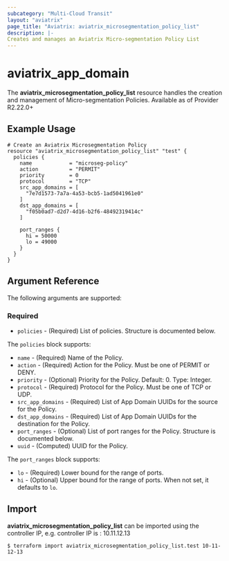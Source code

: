 ```yaml
---
subcategory: "Multi-Cloud Transit"
layout: "aviatrix"
page_title: "Aviatrix: aviatrix_microsegmentation_policy_list"
description: |-
Creates and manages an Aviatrix Micro-segmentation Policy List
---
```


# aviatrix_app_domain

The **aviatrix_microsegmentation_policy_list** resource handles the creation and management of Micro-segmentation Policies. Available as of Provider R2.22.0+

## Example Usage

```hcl
# Create an Aviatrix Microsegmentation Policy
resource "aviatrix_microsegmentation_policy_list" "test" {
  policies {
    name            = "microseg-policy"
    action          = "PERMIT"
    priority        = 0
    protocol        = "TCP"
    src_app_domains = [
      "7e7d1573-7a7a-4a53-bcb5-1ad5041961e0"
    ]
    dst_app_domains = [
      "f05b0ad7-d2d7-4d16-b2f6-48492319414c"
    ]
    
    port_ranges {
      hi = 50000
      lo = 49000
    }
  }
}
```

## Argument Reference

The following arguments are supported:

### Required

* `policies` - (Required) List of policies. Structure is documented below.


The `policies` block supports:
* `name` - (Required) Name of the Policy.
* `action` - (Required) Action for the Policy. Must be one of PERMIT or DENY.
* `priority` - (Optional)  Priority for the Policy. Default: 0. Type: Integer.
* `protocol` - (Required) Protocol for the Policy. Must be one of TCP or UDP.
* `src_app_domains` - (Required) List of App Domain UUIDs for the source for the Policy.
* `dst_app_domains` - (Required) List of App Domain UUIDs for the destination for the Policy.
* `port_ranges` - (Optional) List of port ranges for the Policy. Structure is documented below.
* `uuid` - (Computed) UUID for the Policy.

The `port_ranges` block supports:
* `lo` - (Required) Lower bound for the range of ports.
* `hi` - (Optional) Upper bound for the range of ports. When not set, it defaults to `lo`.


## Import

**aviatrix_microsegmentation_policy_list** can be imported using the controller IP, e.g. controller IP is : 10.11.12.13

```
$ terraform import aviatrix_microsegmentation_policy_list.test 10-11-12-13
```
